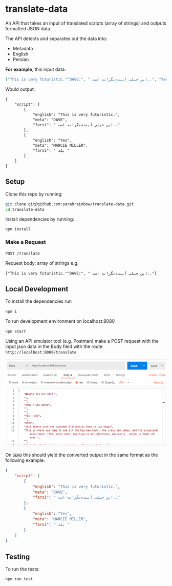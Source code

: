 # translate-data

An API that takes an input of translated scripts (array of strings) and outputs formatted JSON data.

The API detects and separates out the data into:

* Metadata
* English
* Persian

**For example**, this input data:

```json
["This is very futuristic.""DAVE:", " این خیلی آینده‌نگرانه است..", "Yes", "MARCIE MILLER:", "بله "]
```

Would output:

```
{
    "script": [
        {
            "english": "This is very futuristic.",
            "meta": "DAVE",
            "farsi": " این خیلی آینده‌نگرانه است.."
        },
        {
            "english": "Yes",
            "meta": "MARCIE MILLER",
            "farsi": " بله "
        }
    ]
}
```



## Setup

Clone this repo by running:

```bash
git clone git@github.com:sarahrainbow/translate-data.git
cd translate-data
```



Install dependencies by running:

```
npm install
```



### Make a Request

```
POST /translate
```

Request body: array of strings e.g.

`["This is very futuristic.""DAVE:", " این خیلی آینده‌نگرانه است.."]`


## Local Development

To install the dependencies run

`npm i`

To run development environment on localhost:8080

`npm start`

Using an API emulator tool (e.g. Postman) make a POST request with the input json data in the Body field with the route `http://localhost:8080/translate`

![screenshot of post example](docs/post-example.png)


On `SEND` this should yield the converted output in the same format as the following example:

```json
{
    "script": [
        {
            "english": "This is very futuristic.",
            "meta": "DAVE",
            "farsi": " این خیلی آینده‌نگرانه است.."
        },
        {
            "english": "Yes",
            "meta": "MARCIE MILLER",
            "farsi": " بله "
        }
    ]
}
```

## Testing

To run the tests:
```
npm run test
```






